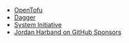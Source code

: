 - [OpenTofu](https://opentofu.org)
- [Dagger](https://dagger.io)
- [System Initiative](https://www.systeminit.com)
- [Jordan Harband on GitHub Sponsors](https://github.com/sponsors/ljharb)